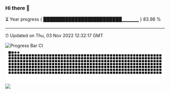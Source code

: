 ### Hi there 👋

⏳ Year progress { █████████████████████████▁▁▁▁▁ } 83.98 %

---

⏰ Updated on Thu, 03 Nov 2022 12:32:17 GMT

![Progress Bar CI](https://github.com/liununu/liununu/workflows/Progress%20Bar%20CI/badge.svg)![](https://raw.githubusercontent.com/L1cardo/L1cardo/main/assets/github-contribution-grid-snake.svg)![](https://raw.githubusercontent.com/seesaws/seesaws/main/assets/github-contribution-grid-snake.svg)
